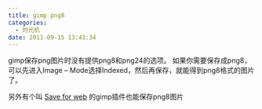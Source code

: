 ```yaml
---
title: gimp png8
categories:
  - 时光机
date: 2011-09-15 13:43:34
---
```


gimp保存png图片时没有提供png8和png24的选项。
如果你需要保存成png8，可以先进入Image – Mode选择Indexed，然后再保存，就能得到png8格式的图片了。

另外有个叫 [Save for web](http://registry.gimp.org/node/33) 的gimp插件也能保存png8图片
